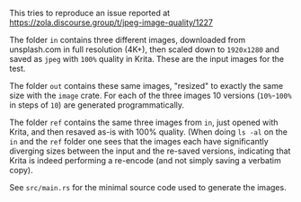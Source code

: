 This tries to reproduce an issue reported at https://zola.discourse.group/t/jpeg-image-quality/1227

The folder `in` contains three different images, downloaded from unsplash.com in full resolution (4K+),
then scaled down to `1920x1280` and saved as `jpeg` with `100%` quality in Krita.
These are the input images for the test.

The folder `out` contains these same images, "resized" to exactly the same size with the `image` crate.
For each of the three images 10 versions (`10%`-`100%` in steps of `10`) are generated programmatically.

The folder `ref` contains the same three images from `in`, just opened with Krita, and then resaved
as-is with 100% quality. (When doing `ls -al` on the `in` and the `ref` folder one sees that the images
each have significantly diverging sizes between the input and the re-saved versions, indicating that Krita
is indeed performing a re-encode (and not simply saving a verbatim copy).

See `src/main.rs` for the minimal source code used to generate the images. 


